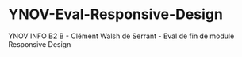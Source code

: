 # YNOV-Eval-Responsive-Design
 YNOV INFO B2 B - Clément Walsh de Serrant - Eval de fin de module Responsive Design
